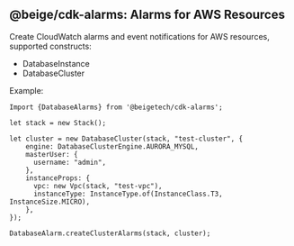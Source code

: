 ## @beige/cdk-alarms: Alarms for AWS Resources

Create CloudWatch alarms and event notifications for AWS resources, supported constructs:

 - DatabaseInstance
 - DatabaseCluster

Example:

```
Import {DatabaseAlarms} from '@beigetech/cdk-alarms';

let stack = new Stack();

let cluster = new DatabaseCluster(stack, "test-cluster", {
    engine: DatabaseClusterEngine.AURORA_MYSQL,
    masterUser: {
      username: "admin",
    },
    instanceProps: {
      vpc: new Vpc(stack, "test-vpc"),
      instanceType: InstanceType.of(InstanceClass.T3, InstanceSize.MICRO),
    },
});

DatabaseAlarm.createClusterAlarms(stack, cluster);
```
